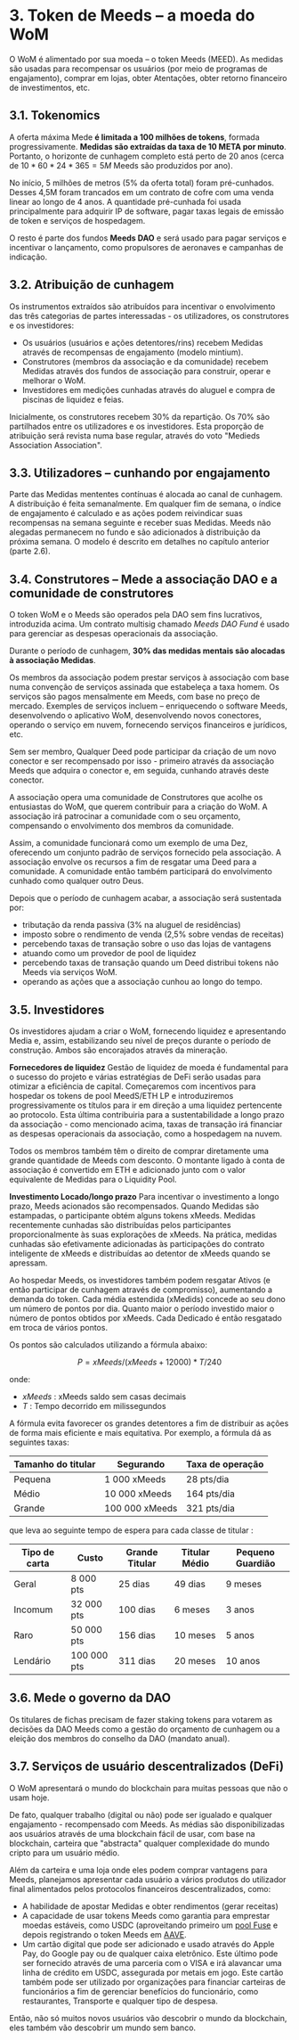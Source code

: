 # 3. Token de Meeds – a moeda do WoM

O WoM é alimentado por sua moeda – o token Meeds (MEED). As medidas são usadas para recompensar os usuários (por meio de programas de engajamento), comprar em lojas, obter Atentações, obter retorno financeiro de investimentos, etc.

## 3.1. Tokenomics

A oferta máxima Mede **é limitada a 100 milhões de tokens**, formada progressivamente. **Medidas são extraídas da taxa de 10 META por minuto**. Portanto, o horizonte de cunhagem completo está perto de 20 anos (cerca de $10*60*24*365 = 5M$ Meeds são produzidos por ano).

No início, 5 milhões de metros (5% da oferta total) foram pré-cunhados. Desses 4,5M foram trancados em um contrato de cofre com uma venda linear ao longo de 4 anos. A quantidade pré-cunhada foi usada principalmente para adquirir IP de software, pagar taxas legais de emissão de token e serviços de hospedagem.

O resto é parte dos fundos __Meeds DAO__ e será usado para pagar serviços e incentivar o lançamento, como propulsores de aeronaves e campanhas de indicação.


## 3.2. Atribuição de cunhagem

Os instrumentos extraídos são atribuídos para incentivar o envolvimento das três categorias de partes interessadas - os utilizadores, os construtores e os investidores:

- Os usuários (usuários e ações detentores/rins) recebem Medidas através de recompensas de engajamento (modelo mintium).
- Construtores (membros da associação e da comunidade) recebem Medidas através dos fundos de associação para construir, operar e melhorar o WoM.
- Investidores em medições cunhadas através do aluguel e compra de piscinas de liquidez e feias.

Inicialmente, os construtores recebem 30% da repartição. Os 70% são partilhados entre os utilizadores e os investidores. Esta proporção de atribuição será revista numa base regular, através do voto "Medieds Association Association".

## 3.3. Utilizadores – cunhando por engajamento

Parte das Medidas mententes contínuas é alocada ao canal de cunhagem. A distribuição é feita semanalmente. Em qualquer fim de semana, o índice de engajamento é calculado e as ações podem reivindicar suas recompensas na semana seguinte e receber suas Medidas. Meeds não alegadas permanecem no fundo e são adicionados à distribuição da próxima semana. O modelo é descrito em detalhes no capítulo anterior (parte 2.6).

## 3.4. Construtores – Mede a associação DAO e a comunidade de construtores

O token WoM e o Meeds são operados pela DAO sem fins lucrativos, introduzida acima. Um contrato multisig chamado _Meeds DAO Fund_ é usado para gerenciar as despesas operacionais da associação.

Durante o período de cunhagem, **30% das medidas mentais são alocadas à associação Medidas**.

Os membros da associação podem prestar serviços à associação com base numa convenção de serviços assinada que estabeleça a taxa homem. Os serviços são pagos mensalmente em Meeds, com base no preço de mercado. Exemples de serviços incluem – enriquecendo o software Meeds, desenvolvendo o aplicativo WoM, desenvolvendo novos conectores, operando o serviço em nuvem, fornecendo serviços financeiros e jurídicos, etc.

Sem ser membro, Qualquer Deed pode participar da criação de um novo conector e ser recompensado por isso - primeiro através da associação Meeds que adquira o conector e, em seguida, cunhando através deste conector.

A associação opera uma comunidade de Construtores que acolhe os entusiastas do WoM, que querem contribuir para a criação do WoM. A associação irá patrocinar a comunidade com o seu orçamento, compensando o envolvimento dos membros da comunidade.

Assim, a comunidade funcionará como um exemplo de uma Dez, oferecendo um conjunto padrão de serviços fornecido pela associação. A associação envolve os recursos a fim de resgatar uma Deed para a comunidade. A comunidade então também participará do envolvimento cunhado como qualquer outro Deus.

Depois que o período de cunhagem acabar, a associação será sustentada por:

- tributação da renda passiva (3% na aluguel de residências)
- imposto sobre o rendimento de venda (2,5% sobre vendas de receitas)
- percebendo taxas de transação sobre o uso das lojas de vantagens
- atuando como um provedor de pool de liquidez
- percebendo taxas de transação quando um Deed distribui tokens não Meeds via serviços WoM.
- operando as ações que a associação cunhou ao longo do tempo.


## 3.5. Investidores

Os investidores ajudam a criar o WoM, fornecendo liquidez e apresentando Media e, assim, estabilizando seu nível de preços durante o período de construção. Ambos são encorajados através da mineração.

**Fornecedores de liquidez** Gestão de liquidez de moeda é fundamental para o sucesso do projeto e várias estratégias de DeFi serão usadas para otimizar a eficiência de capital. Começaremos com incentivos para hospedar os tokens de pool MeedS/ETH LP e introduziremos progressivamente os títulos para ir em direção a uma liquidez pertencente ao protocolo. Esta última contribuiria para a sustentabilidade a longo prazo da associação - como mencionado acima, taxas de transação irá financiar as despesas operacionais da associação, como a hospedagem na nuvem.

Todos os membros também têm o direito de comprar diretamente uma grande quantidade de Meeds com desconto. O montante ligado à conta de associação é convertido em ETH e adicionado junto com o valor equivalente de Medidas para o Liquidity Pool.

**Investimento Locado/longo prazo** Para incentivar o investimento a longo prazo, Meeds acionados são recompensados. Quando Medidas são estampadas, o participante obtém alguns tokens xMeeds. Medidas recentemente cunhadas são distribuídas pelos participantes proporcionalmente às suas explorações de xMeeds. Na prática, medidas cunhadas são efetivamente adicionadas às participações do contrato inteligente de xMeeds e distribuídas ao detentor de xMeeds quando se apressam.

Ao hospedar Meeds, os investidores também podem resgatar Ativos (e então participar de cunhagem através de compromisso), aumentando a demanda do token. Cada média estendida (xMedids) concede ao seu dono um número de pontos por dia. Quanto maior o período investido maior o número de pontos obtidos por xMeeds. Cada Dedicado é então resgatado em troca de vários pontos.

Os pontos são calculados utilizando a fórmula abaixo:

 $$ P = xMeeds / (xMeeds + 12000) * T / 240 $$

 onde:

- $xMeeds$ : xMeeds saldo sem casas decimais
- $T$ : Tempo decorrido em milissegundos

A fórmula evita favorecer os grandes detentores a fim de distribuir as ações de forma mais eficiente e mais equitativa. Por exemplo, a fórmula dá as seguintes taxas:

| **Tamanho do titular** | **Segurando**  | **Taxa de operação** |
| ---------------------- | -------------- | -------------------- |
| Pequena                | 1 000 xMeeds   | 28 pts/dia           |
| Médio                  | 10 000 xMeeds  | 164 pts/dia          |
| Grande                 | 100 000 xMeeds | 321 pts/dia          |


que leva ao seguinte tempo de espera para cada classe de titular :

| **Tipo de carta** | **Custo**   | **Grande Titular** | **Titular Médio** | **Pequeno Guardião** |
| ----------------- | ----------- | ------------------ | ----------------- | -------------------- |
| Geral             | 8 000 pts   | 25 dias            | 49 dias           | 9 meses              |
| Incomum           | 32 000 pts  | 100 dias           | 6 meses           | 3 anos               |
| Raro              | 50 000 pts  | 156 dias           | 10 meses          | 5 anos               |
| Lendário          | 100 000 pts | 311 dias           | 20 meses          | 10 anos              |

## 3.6. Mede o governo da DAO

Os titulares de fichas precisam de fazer staking tokens para votarem as decisões da DAO Meeds como a gestão do orçamento de cunhagem ou a eleição dos membros do conselho da DAO (mandato anual).

## 3.7. Serviços de usuário descentralizados (DeFi)

O WoM apresentará o mundo do blockchain para muitas pessoas que não o usam hoje.

De fato, qualquer trabalho (digital ou não) pode ser igualado e qualquer engajamento - recompensado com Meeds. As médias são disponibilizadas aos usuários através de uma blockchain fácil de usar, com base na blockchain, carteira que "abstracta" qualquer complexidade do mundo cripto para um usuário médio.

Além da carteira e uma loja onde eles podem comprar vantagens para Meeds, planejamos apresentar cada usuário a vários produtos do utilizador final alimentados pelos protocolos financeiros descentralizados, como:

- A habilidade de apostar Medidas e obter rendimentos (gerar receitas)
- A capacidade de usar tokens Meeds como garantia para emprestar moedas estáveis, como USDC (aproveitando primeiro um [pool Fuse](https://app.rari.capital/fuse) e depois registrando o token Meeds em [AAVE](https://aave.com/).
- Um cartão digital que pode ser adicionado e usado através do Apple Pay, do Google pay ou de qualquer caixa eletrônico. Este último pode ser fornecido através de uma parceria com o VISA e irá alavancar uma linha de crédito em USDC, assegurada por metais em jogo. Este cartão também pode ser utilizado por organizações para financiar carteiras de funcionários a fim de gerenciar benefícios do funcionário, como restaurantes, Transporte e qualquer tipo de despesa.

Então, não só muitos novos usuários vão descobrir o mundo da blockchain, eles também vão descobrir um mundo sem banco.

 
